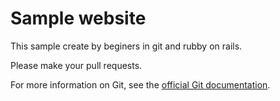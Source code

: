 # Sample website

This sample create by beginers in git and rubby on rails.

Please make your pull requests.

For more information on Git, see the
[official Git documentation](https://git-scm.com/).

